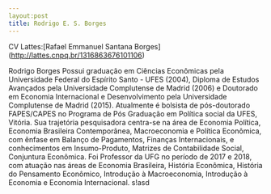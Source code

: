 ```yaml
---
layout:post
title: Rodrigo E. S. Borges
---
```


CV Lattes:[Rafael Emmanuel Santana Borges] (http://lattes.cnpq.br/1316863676101106)

Rodrigo Borges Possui graduação em Ciências Econômicas pela Universidade Federal do Espírito Santo - UFES (2004), Diploma de Estudos Avançados pela Universidade Complutense de Madrid (2006) e Doutorado em Economia Internacional e Desenvolvimento pela Universidade Complutense de Madrid (2015). Atualmente é bolsista de pós-doutorado FAPES/CAPES no Programa de Pós Graduação em Política social da UFES, Vitória. Sua trajetória pesquisadora centra-se na área de Economia Política, Economia Brasileira Contemporânea, Macroeconomia e Política Econômica, com ênfase em Balanço de Pagamentos, Finanças Internacionais, e conhecimentos em Insumo-Produto, Matrizes de Contabilidade Social, Conjuntura Econômica. Foi Professor da UFG no período de 2017 e 2018, com atuação nas áreas de Economia Brasileira, História Econômica, História do Pensamento Econômico, Introdução à Macroeconomia, Introdução à Economia e Economia Internacional. s!asd
